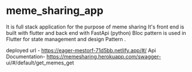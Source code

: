 # meme_sharing_app

It is full stack application for the purpose of meme sharing
It's front end is built with flutter and back end with FastApi (python)
Bloc pattern is used in Flutter for state management and design Pattern .

deployed url - https://eager-mestorf-71d5bb.netlify.app/#/
Api Documentation- https://memesharing.herokuapp.com/swagger- ui/#/default/get_memes_get


